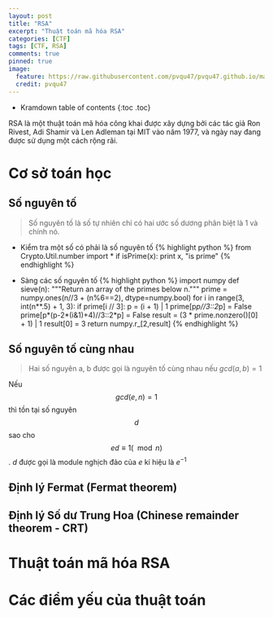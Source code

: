 ```yaml
---
layout: post
title: "RSA"
excerpt: "Thuật toán mã hóa RSA"
categories: [CTF]
tags: [CTF, RSA]
comments: true
pinned: true
image:
  feature: https://raw.githubusercontent.com/pvqu47/pvqu47.github.io/master/img/rsa-ctf.png
  credit: pvqu47
---
```

* Kramdown table of contents
{:toc .toc}

RSA là một thuật toán mã hóa công khai được xây dựng bởi các tác giả Ron Rivest, Adi Shamir và Len Adleman tại MIT vào năm 1977, và ngày nay đang được sử dụng một cách rộng rãi. 
# Cơ sở toán học 
## Số nguyên tố

> Số nguyên tố là số tự nhiên chỉ có hai ước số dương phân biệt là 1 và chính nó.

* Kiểm tra một số có phải là số nguyên tố
{% highlight python %}
from Crypto.Util.number import *
if isPrime(x):
	print x, "is prime"
{% endhighlight %}

* Sàng các số nguyên tố 
{% highlight python %}
import numpy
def sieve(n):
    """Return an array of the primes below n."""
    prime = numpy.ones(n//3 + (n%6==2), dtype=numpy.bool)
    for i in range(3, int(n**.5) + 1, 3):
        if prime[i // 3]:
            p = (i + 1) | 1
            prime[p*p//3::2*p] = False
            prime[p*(p-2*(i&1)+4)//3::2*p] = False
    result = (3 * prime.nonzero()[0] + 1) | 1
    result[0] = 3
    return numpy.r_[2,result]
{% endhighlight %}

## Số nguyên tố cùng nhau 
> Hai số nguyên a, b được gọi là nguyên tố cùng nhau nếu $gcd(a, b) = 1$

Nếu $$gcd(e, n) = 1$$ thì tồn tại số nguyên $$d$$ sao cho $$ed \equiv 1 (\mod n)$$. $d$ được gọi là module nghịch đảo của $e$ kí hiệu là $e^{-1}$


## Định lý Fermat (Fermat theorem)

## Định lý Số dư Trung Hoa (Chinese remainder theorem - CRT)

# Thuật toán mã hóa RSA
# Các điểm yếu của thuật toán
